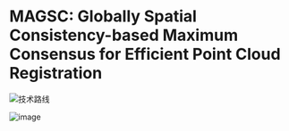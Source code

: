 # MAGSC: Globally Spatial Consistency-based Maximum Consensus for Efficient Point Cloud Registration
![技术路线](https://github.com/user-attachments/assets/062cdb77-e422-480c-b33e-f5aec167bfbf)

![image](https://github.com/user-attachments/assets/43568ba6-6dac-462f-91b3-5df0fe76fac9)

